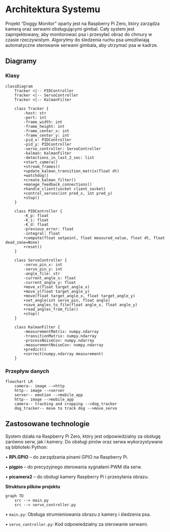 # **Architektura Systemu**

Projekt “Doggy Monitor” oparty jest na Raspberry Pi Zero, który zarządza kamerą oraz serwami obsługującymi gimbal. Cały system jest zaprojektowany, aby monitorować psa i przesyłać obraz do chmury w czasie rzeczywistym. Algorytmy do śledzenia ruchu psa umożliwiają automatyczne sterowanie serwami gimbala, aby utrzymać psa w kadrze.

## **Diagramy**

### Klasy

```mermaid
classDiagram
    Tracker <|-- PIDController
    Tracker <|-- ServoController
    Tracker <|-- KalmanFilter

    class Tracker {
        -host: str
        -port: int
        -frame_width: int
        -frame_height: int
        -frame_center_x: int
        -frame_center_y: int
        -pid_x: PIDController
        -pid_y: PIDController
        -servo_controller: ServoController
        -kalman: KalmanFilter
        -detections_in_last_2_sec: list
        +start_camera()
        +stream_frames()
        +update_kalman_transition_matrix(float dt)
        +watchdog()
        +create_kalman_filter()
        +manage_feedback_connections()
        +handle_client(socket client_socket)
        +control_servos(int pred_x, int pred_y)
        +stop()
    }

    class PIDController {
        -K_p: float
        -K_i: float
        -K_d: float
        -previous_error: float
        -integral: float
        +compute(float setpoint, float measured_value, float dt, float dead_zone=None)
        +reset()
    }

    class ServoController {
        -servo_pin_x: int
        -servo_pin_y: int
        -angle_file: str
        -current_angle_x: float
        -current_angle_y: float
        +move_x(float target_angle_x)
        +move_y(float target_angle_y)
        +move(float target_angle_x, float target_angle_y)
        +set_angle(int servo_pin, float angle)
        +save_angles_to_file(float angle_x, float angle_y)
        +read_angles_from_file()
        +stop()
    }

    class KalmanFilter {
        -measurementMatrix: numpy.ndarray
        -transitionMatrix: numpy.ndarray
        -processNoiseCov: numpy.ndarray
        -measurementNoiseCov: numpy.ndarray
        +predict()
        +correct(numpy.ndarray measurement)
    }
```

### **Przepływ danych**

```mermaid
flowchart LR
    camera-- image -->http
    http-- image -->server
    server-- emotion -->mobile_app
    http-- image -->mobile_app
    camera-- tracking and cropping -->dog_tracker
    dog_tracker-- move to track dog -->move_servo
```

## **Zastosowane technologie**

System działa na Raspberry Pi Zero, który jest odpowiedzialny za obsługę zarówno serw, jak i kamery. Do obsługi pinów oraz serwa wykorzystywane są biblioteki Python:

• **RPi.GPIO** – do zarządzania pinami GPIO na Raspberry Pi.

• **pigpio** – do precyzyjnego sterowania sygnałami PWM dla serw.

• **picamera2** – do obsługi kamery Raspberry Pi i przesyłania obrazu.

**Struktura plików projektu**

```mermaid
graph TD
    src --> main.py
    src --> servo_controller.py
```

• `main.py`: Obsługa strumieniowania obrazu z kamery i śledzenia psa.

• `servo_controller.py`: Kod odpowiedzialny za sterowanie serwami.